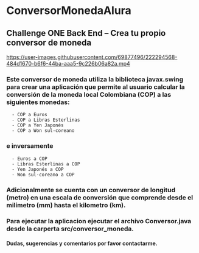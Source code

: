 # ConversorMonedaAlura
## Challenge ONE Back End – Crea tu propio conversor de moneda
https://user-images.githubusercontent.com/69877496/222294568-484d1670-b6f6-44ba-aaa5-9c226b06a82a.mp4
### Este conversor de moneda utiliza la biblioteca javax.swing para crear una aplicación que permite al usuario calcular la conversión de la moneda local Colombiana (COP) a las siguientes monedas:
      - COP a Euros
      - COP a Libras Esterlinas
      - COP a Yen Japonés
      - COP a Won sul-coreano
### e inversamente

      - Euros a COP 
      - Libras Esterlinas a COP
      - Yen Japonés a COP
      - Won sul-coreano a COP
### Adicionalmente se cuenta con un conversor de longitud (metro) en una escala de conversión que comprende desde el milímetro (mm) hasta el kilometro (km).
### Para ejecutar la aplicacion ejecutar el archivo Conversor.java desde la carperta src/conversor_moneda.
#### Dudas, sugerencias y comentarios por favor contactarme. 



      
